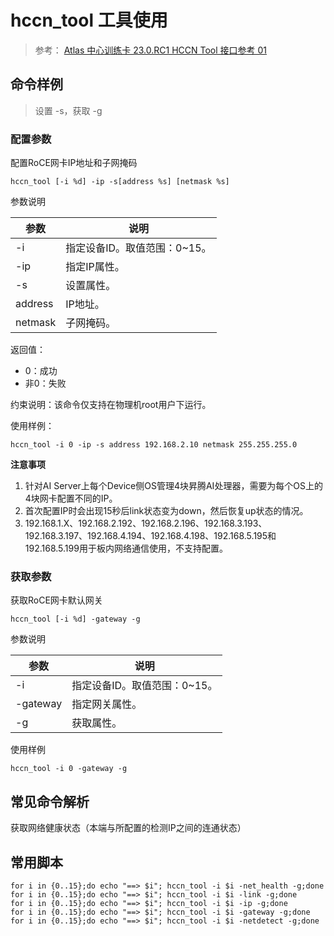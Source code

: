 # hccn_tool 工具使用

> 参考： [Atlas 中心训练卡 23.0.RC1 HCCN Tool 接口参考 01](https://support.huawei.com/enterprise/zh/doc/EDOC1100303317/eb173a4e)

## 命令样例

> 设置 -s，获取 -g

### 配置参数

配置RoCE网卡IP地址和子网掩码

```
hccn_tool [-i %d] -ip -s[address %s] [netmask %s]
```

参数说明

| 参数    | 说明                         |
| ------- | ---------------------------- |
| -i      | 指定设备ID。取值范围：0~15。 |
| -ip     | 指定IP属性。                 |
| -s      | 设置属性。                   |
| address | IP地址。                     |
| netmask | 子网掩码。                   |

返回值：

- 0：成功
- 非0：失败

约束说明：该命令仅支持在物理机root用户下运行。

使用样例：
```
hccn_tool -i 0 -ip -s address 192.168.2.10 netmask 255.255.255.0
```

**注意事项**
1. 针对AI Server上每个Device侧OS管理4块昇腾AI处理器，需要为每个OS上的4块网卡配置不同的IP。
2. 首次配置IP时会出现15秒后link状态变为down，然后恢复up状态的情况。
3. 192.168.1.X、192.168.2.192、192.168.2.196、192.168.3.193、192.168.3.197、192.168.4.194、192.168.4.198、192.168.5.195和192.168.5.199用于板内网络通信使用，不支持配置。

### 获取参数

获取RoCE网卡默认网关

```
hccn_tool [-i %d] -gateway -g
```

参数说明

| 参数     | 说明                         |
| -------- | ---------------------------- |
| -i       | 指定设备ID。取值范围：0~15。 |
| -gateway | 指定网关属性。               |
| -g       | 获取属性。                   |

使用样例

```
hccn_tool -i 0 -gateway -g
```



## 常见命令解析

获取网络健康状态（本端与所配置的检测IP之间的连通状态）



## 常用脚本

```
for i in {0..15};do echo "==> $i"; hccn_tool -i $i -net_health -g;done
for i in {0..15};do echo "==> $i"; hccn_tool -i $i -link -g;done
for i in {0..15};do echo "==> $i"; hccn_tool -i $i -ip -g;done
for i in {0..15};do echo "==> $i"; hccn_tool -i $i -gateway -g;done
for i in {0..15};do echo "==> $i"; hccn_tool -i $i -netdetect -g;done
```

